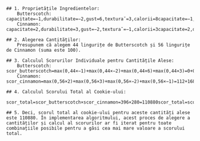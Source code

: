     ## 1. Proprietățile Ingredientelor:
        Butterscotch: capacitate=−1,durabilitate=−2,gust=6,textura˘=3,calorii=8capacitate=−1,durabilitate=−2,gust=6,textura˘=3,calorii=8
        Cinnamon: capacitate=2,durabilitate=3,gust=−2,textura˘=−1,calorii=3capacitate=2,durabilitate=3,gust=−2,textura˘=−1,calorii=3

    ## 2. Alegerea Cantităților:
        Presupunem că alegem 44 lingurițe de Butterscotch și 56 lingurițe de Cinnamon (suma este 100).

    ## 3. Calculul Scorurilor Individuale pentru Cantitățile Alese:
        Butterscotch: scor_butterscotch=max(0,44×−1)+max(0,44×−2)+max(0,44×6)+max(0,44×3)=0+0+264+132=396scor_butterscotch=max(0,44×−1)+max(0,44×−2)+max(0,44×6)+max(0,44×3)=0+0+264+132=396
        Cinnamon: scor_cinnamon=max(0,56×2)+max(0,56×3)+max(0,56×−2)+max(0,56×−1)=112+168+0+0=280scor_cinnamon=max(0,56×2)+max(0,56×3)+max(0,56×−2)+max(0,56×−1)=112+168+0+0=280

    ## 4. Calculul Scorului Total al Cookie-ului:
        scor_total=scor_butterscotch×scor_cinnamon=396×280=110880scor_total=scor_butterscotch×scor_cinnamon=396×280=110880

    ## 5. Deci, scorul total al cookie-ului pentru aceste cantități alese este 110880. În implementarea algoritmului, acest proces de alegere a cantităților și calcul al scorurilor ar fi iterat pentru toate combinațiile posibile pentru a găsi cea mai mare valoare a scorului total.

